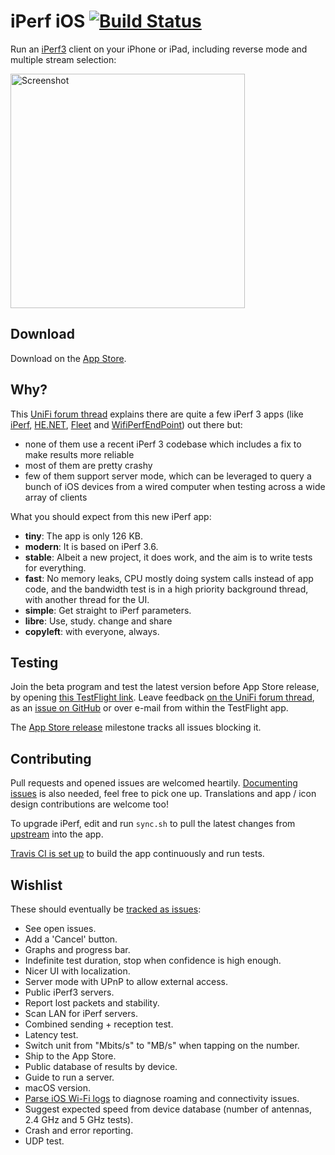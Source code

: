 # iPerf iOS [![Build Status](https://travis-ci.com/ndfred/iperf-ios.svg?branch=master)](https://travis-ci.com/ndfred/iperf-ios/)

Run an [iPerf3](https://iperf.fr/) client on your iPhone or iPad, including reverse mode and multiple stream selection:

<img src="Screenshot.png" alt="Screenshot" width="375">

## Download
Download on the [App Store](https://apps.apple.com/us/app/iperf-3-wifi-speed-test/id1462260546).

## Why?

This [UniFi forum thread](https://community.ubnt.com/t5/UniFi-Wireless/Help-test-a-new-open-source-iPerf-3-iOS-app/td-p/2774321) explains there are quite a few iPerf 3 apps (like [iPerf](https://itunes.apple.com/us/app/iperf-speed-test-tool/id951598770), [HE.NET](https://itunes.apple.com/us/app/he-net-network-tools/id858241710), [Fleet](https://itunes.apple.com/us/app/fleet-remote/id1218309561) and [WifiPerfEndPoint](https://itunes.apple.com/us/app/wifiperf-endpoint/id909661121)) out there but:

* none of them use a recent iPerf 3 codebase which includes a fix to make results more reliable
* most of them are pretty crashy
* few of them support server mode, which can be leveraged to query a bunch of iOS devices from a wired computer when testing across a wide array of clients

What you should expect from this new iPerf app:

* **tiny**: The app is only 126 KB.
* **modern**: It is based on iPerf 3.6.
* **stable**: Albeit a new project, it does work, and the aim is to write tests for everything.
* **fast**: No memory leaks, CPU mostly doing system calls instead of app code, and the bandwidth test is in a high priority background thread, with another thread for the UI.
* **simple**: Get straight to iPerf parameters.
* **libre**: Use, study. change and share
* **copyleft**: with everyone, always.

## Testing

Join the beta program and test the latest version before App Store release, by opening [this TestFlight link](https://testflight.apple.com/join/nwHybaz8). Leave feedback [on the UniFi forum thread](https://community.ubnt.com/t5/UniFi-Wireless/Help-test-a-new-open-source-iPerf-3-iOS-app/td-p/2774321), as an [issue on GitHub](https://github.com/ndfred/iperf-ios/issues) or over e-mail from within the TestFlight app.

The [App Store release](https://github.com/ndfred/iperf-ios/milestone/1) milestone tracks all issues blocking it.

## Contributing

Pull requests and opened issues are welcomed heartily. [Documenting issues](https://github.com/ndfred/iperf-ios/issues) is also needed, feel free to pick one up. Translations and app / icon design contributions are welcome too!

To upgrade iPerf, edit and run `sync.sh` to pull the latest changes from [upstream](https://github.com/esnet/iperf) into the app.

[Travis CI is set up](https://travis-ci.com/ndfred/iperf-ios/) to build the app continuously and run tests.

## Wishlist

These should eventually be [tracked as issues](https://github.com/ndfred/iperf-ios/issues):

* See open issues.
* Add a 'Cancel' button.
* Graphs and progress bar.
* Indefinite test duration, stop when confidence is high enough.
* Nicer UI with localization.
* Server mode with UPnP to allow external access.
* Public iPerf3 servers.
* Report lost packets and stability.
* Scan LAN for iPerf servers.
* Combined sending + reception test.
* Latency test.
* Switch unit from "Mbits/s" to "MB/s" when tapping on the number.
* Ship to the App Store.
* Public database of results by device.
* Guide to run a server.
* macOS version.
* [Parse iOS Wi-Fi logs](https://community.ubnt.com/t5/UniFi-Wireless/Intermittent-Connectivity-with-Apple-Devices-amp-Fast-Roaming/m-p/2353446#M297508) to diagnose roaming and connectivity issues.
* Suggest expected speed from device database (number of antennas, 2.4 GHz and 5 GHz tests).
* Crash and error reporting.
* UDP test.
